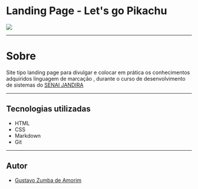 # Landing Page - Let's go Pikachu

![](./img/Captura%20de%20Tela%202024-09-06%20às%2015.57.13.png)

---

# Sobre
Site tipo landing page para divulgar e colocar em prática os conhecimentos adquiridos linguagem de marcação , durante o curso de desenvolvimento de sistemas do [SENAI JANDIRA](https://sp.senai.br/unidade/jandira/) 

___

## Tecnologias utilizadas
- HTML
- CSS
- Markdown
- Git

---
## Autor
- [Gustavo Zumba de Amorim](https://www.linkedin.com/in/gustavo-zumba-14ba1331b/)